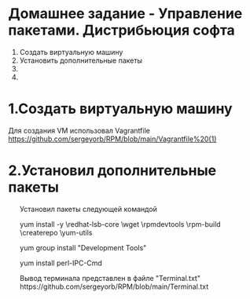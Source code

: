 # Домашнее задание - Управление пакетами. Дистрибьюция софта
<ol>
  <li>Создать виртуальную машину</li>
  <li>Установить дополнительные пакеты</li>
  <li></li>
  <li></li>
</ol>

# 1.Создать виртуальную машину
Для создания VM использовал Vagrantfile https://github.com/sergeyorb/RPM/blob/main/Vagrantfile%20(1)

# 2.Установил дополнительные пакеты
<ul>
<p> Установил пакеты следующей командой</p>
<p> yum install -y \redhat-lsb-core \wget \rpmdevtools \rpm-build \createrepo \yum-utils
<p> yum group install "Development Tools"
<p> yum install perl-IPC-Cmd
<p> Вывод терминала представлен в файле "Terminal.txt" https://github.com/sergeyorb/RPM/blob/main/Terminal.txt    
</ul>  

